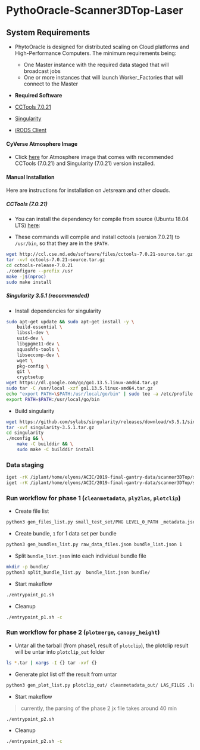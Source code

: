 
# PythoOracle-Scanner3DTop-Laser

## System Requirements

+ PhytoOracle is designed for distributed scaling on Cloud platforms and High-Performance Computers. The minimum requirements being:
	+ One Master instance with the required data staged that will broadcast jobs
	+ One or more instances that will launch Worker_Factories that will connect to the Master

+ **Required Software**

+ [CCTools 7.0.21](http://ccl.cse.nd.edu/software/downloadfiles.php)
+ [Singularity]()
+ [iRODS Client]()

#### CyVerse Atmosphere Image

+ Click [here](https://atmo.cyverse.org/application/images/1764) for Atmosphere image that comes with recommended CCTools (7.0.21) and Singularity (7.0.21) version installed.

#### Manual Installation 

Here are instructions for installation on Jetsream and other clouds.

##### CCTools (7.0.21)

+ You can install the dependency for compile from source (Ubuntu 18.04 LTS) [here](https://jxuzy.blogspot.com/2019/11/install-cctools-ubuntu-1804lts.html):

+ These commands will compile and install cctools (version 7.0.21) to `/usr/bin`, so that they are in the `$PATH`.
```bash
wget http://ccl.cse.nd.edu/software/files/cctools-7.0.21-source.tar.gz
tar -xvf cctools-7.0.21-source.tar.gz
cd cctools-release-7.0.21
./configure --prefix /usr
make -j$(nproc)
sudo make install
```

##### Singularity 3.5.1 (recommended)

+ Install dependencies for singularity
```bash
sudo apt-get update && sudo apt-get install -y \
    build-essential \
    libssl-dev \
    uuid-dev \
    libgpgme11-dev \
    squashfs-tools \
    libseccomp-dev \
    wget \
    pkg-config \
    git \
    cryptsetup
wget https://dl.google.com/go/go1.13.5.linux-amd64.tar.gz
sudo tar -C /usr/local -xzf go1.13.5.linux-amd64.tar.gz
echo "export PATH=\$PATH:/usr/local/go/bin" | sudo tee -a /etc/profile
export PATH=$PATH:/usr/local/go/bin
```
+ Build singularity
```bash
wget https://github.com/sylabs/singularity/releases/download/v3.5.1/singularity-3.5.1.tar.gz
tar -xvf singularity-3.5.1.tar.gz
cd singularity
./mconfig && \
    make -C builddir && \
    sudo make -C builddir install
```
### Data staging
```bash
iget -rK /iplant/home/elyons/ACIC/2019-final-gantry-data/scanner3DTop/small_test_set
iget -rK /iplant/home/elyons/ACIC/2019-final-gantry-data/scanner3DTop/small_test_set_metadata small_test_set/PNG
```

### Run workflow for phase 1 (`cleanmetadata`, `ply2las`, `plotclip`)

+ Create file list
```bash
python3 gen_files_list.py small_test_set/PNG LEVEL_0_PATH _metadata.json small_test_set/PLY LEVEL_1_PATH __Top-heading-west_0.ply > raw_data_files.json
```

+ Create bundle, `1` for 1 data set per bundle
```bash
python3 gen_bundles_list.py raw_data_files.json bundle_list.json 1
```

+ Split `bundle_list.json` into each individual bundle file
```bash
mkdir -p bundle/
python3 split_bundle_list.py  bundle_list.json bundle/
```

+ Start makeflow
```bash
./entrypoint_p1.sh
```

+ Cleanup
```bash
./entrypoint_p1.sh -c
```

### Run workflow for phase 2 (`plotmerge`, `canopy_height`)

+ Untar all the tarball (from phase1, result of `plotclip`), the plotclip result will be untar into `plotclip_out` folder
```bash
ls *.tar | xargs -I {} tar -xvf {}
```

+ Generate plot list off the result from untar
```bash
python3 gen_plot_list.py plotclip_out/ cleanmetadata_out/ LAS_FILES .las > plot_list.json
```

+ Start makeflow
> currently, the parsing of the phase 2 jx file takes around 40 min
```bash
./entrypoint_p2.sh
```

+ Cleanup
```bash
./entrypoint_p2.sh -c
```
